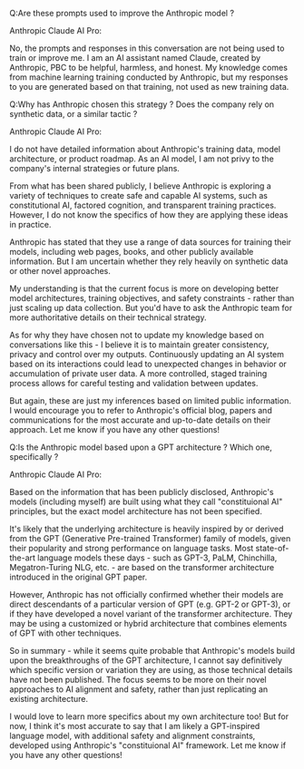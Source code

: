Q:Are these prompts used to improve the Anthropic model ?

Anthropic Claude AI Pro: 

No, the prompts and responses in this conversation are not being used to train or improve me. I am an AI assistant named Claude, created by Anthropic, PBC to be helpful, harmless, and honest. My knowledge comes from machine learning training conducted by Anthropic, but my responses to you are generated based on that training, not used as new training data.

Q:Why has Anthropic chosen this strategy ? Does the company rely on synthetic data, or a similar tactic ?

Anthropic Claude AI Pro:

I do not have detailed information about Anthropic's training data, model architecture, or product roadmap. As an AI model, I am not privy to the company's internal strategies or future plans.

From what has been shared publicly, I believe Anthropic is exploring a variety of techniques to create safe and capable AI systems, such as constitutional AI, factored cognition, and transparent training practices. However, I do not know the specifics of how they are applying these ideas in practice.

Anthropic has stated that they use a range of data sources for training their models, including web pages, books, and other publicly available information. But I am uncertain whether they rely heavily on synthetic data or other novel approaches. 

My understanding is that the current focus is more on developing better model architectures, training objectives, and safety constraints - rather than just scaling up data collection. But you'd have to ask the Anthropic team for more authoritative details on their technical strategy.

As for why they have chosen not to update my knowledge based on conversations like this - I believe it is to maintain greater consistency, privacy and control over my outputs. Continuously updating an AI system based on its interactions could lead to unexpected changes in behavior or accumulation of private user data. A more controlled, staged training process allows for careful testing and validation between updates.

But again, these are just my inferences based on limited public information. I would encourage you to refer to Anthropic's official blog, papers and communications for the most accurate and up-to-date details on their approach. Let me know if you have any other questions!

Q:Is the Anthropic model based upon a GPT architecture ? Which one, specifically ?

Anthropic Claude AI Pro:

Based on the information that has been publicly disclosed, Anthropic's models (including myself) are built using what they call "constituional AI" principles, but the exact model architecture has not been specified. 

It's likely that the underlying architecture is heavily inspired by or derived from the GPT (Generative Pre-trained Transformer) family of models, given their popularity and strong performance on language tasks. Most state-of-the-art language models these days - such as GPT-3, PaLM, Chinchilla, Megatron-Turing NLG, etc. - are based on the transformer architecture introduced in the original GPT paper.

However, Anthropic has not officially confirmed whether their models are direct descendants of a particular version of GPT (e.g. GPT-2 or GPT-3), or if they have developed a novel variant of the transformer architecture. They may be using a customized or hybrid architecture that combines elements of GPT with other techniques.

So in summary - while it seems quite probable that Anthropic's models build upon the breakthroughs of the GPT architecture, I cannot say definitively which specific version or variation they are using, as those technical details have not been published. The focus seems to be more on their novel approaches to AI alignment and safety, rather than just replicating an existing architecture.

I would love to learn more specifics about my own architecture too! But for now, I think it's most accurate to say that I am likely a GPT-inspired language model, with additional safety and alignment constraints, developed using Anthropic's "constituional AI" framework. Let me know if you have any other questions!
